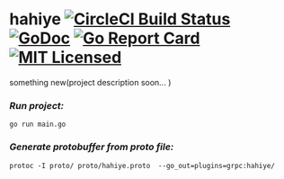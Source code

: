 # hahiye  [![CircleCI Build Status](https://circleci.com/gh/mucyomiller/hahiye.svg?style=shield)](https://circleci.com/gh/mucyomiller/hahiye) [![GoDoc](https://godoc.org/github.com/mucyomiller/hahiye?status.svg)](https://godoc.org/github.com/mucyomiller/hahiye) [![Go Report Card](https://goreportcard.com/badge/mucyomiller/hahiye)](https://goreportcard.com/report/mucyomiller/hahiye) [![MIT Licensed](https://img.shields.io/badge/license-MIT-blue.svg)](https://raw.githubusercontent.com/mucyomiller/hahiye/master/LICENSE)
something new(project description soon... )   

### _Run project:_
``go run main.go``   
### _Generate protobuffer from proto file:_   
```protoc -I proto/ proto/hahiye.proto  --go_out=plugins=grpc:hahiye/```
